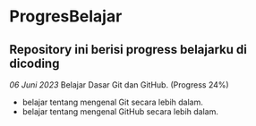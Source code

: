 # ProgresBelajar
Repository ini berisi progress belajarku di dicoding
--
*06 Juni 2023*
Belajar Dasar Git dan GitHub. (Progress 24%)
- belajar tentang mengenal Git secara lebih dalam.
- belajar tentang mengenal GitHub secara lebih dalam.
